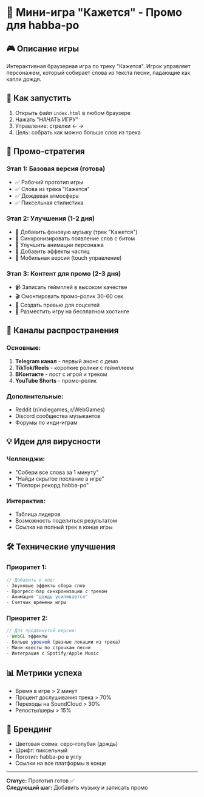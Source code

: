# 🎵 Мини-игра "Кажется" - Промо для habba-po

## 🎮 Описание игры
Интерактивная браузерная игра по треку "Кажется". Игрок управляет персонажем, который собирает слова из текста песни, падающие как капли дождя.

## 🚀 Как запустить
1. Открыть файл `index.html` в любом браузере
2. Нажать "НАЧАТЬ ИГРУ" 
3. Управление: стрелки ← →
4. Цель: собрать как можно больше слов из трека

## 📱 Промо-стратегия

### Этап 1: Базовая версия (готова)
- ✅ Рабочий прототип игры
- ✅ Слова из трека "Кажется"
- ✅ Дождевая атмосфера
- ✅ Пиксельная стилистика

### Этап 2: Улучшения (1-2 дня)
- 🔄 Добавить фоновую музыку (трек "Кажется")
- 🔄 Синхронизировать появление слов с битом
- 🔄 Улучшить анимации персонажа
- 🔄 Добавить эффекты частиц
- 🔄 Мобильная версия (touch управление)

### Этап 3: Контент для промо (2-3 дня)
- 📹 Записать геймплей в высоком качестве
- 🎬 Смонтировать промо-ролик 30-60 сек
- 📱 Создать превью для соцсетей
- 🔗 Разместить игру на бесплатном хостинге

## 🎯 Каналы распространения

### Основные:
1. **Telegram канал** - первый анонс с демо
2. **TikTok/Reels** - короткие ролики с геймплеем
3. **ВКонтакте** - пост с игрой и треком
4. **YouTube Shorts** - промо-ролик

### Дополнительные:
- Reddit (r/indiegames, r/WebGames)
- Discord сообщества музыкантов
- Форумы по инди-играм

## 💡 Идеи для вирусности

### Челленджи:
- "Собери все слова за 1 минуту"
- "Найди скрытое послание в игре"
- "Повтори рекорд habba-po"

### Интерактив:
- Таблица лидеров
- Возможность поделиться результатом
- Ссылка на полный трек в конце игры

## 🛠 Технические улучшения

### Приоритет 1:
```javascript
// Добавить в код:
- Звуковые эффекты сбора слов
- Прогресс-бар синхронизации с треком  
- Анимация "дождь усиливается"
- Счетчик времени игры
```

### Приоритет 2:
```javascript
// Для продвинутой версии:
- WebGL эффекты
- Больше уровней (разные локации из трека)
- Мини-квесты по строчкам песни
- Интеграция с Spotify/Apple Music
```

## 📊 Метрики успеха
- Время в игре > 2 минут
- Процент дослушивания трека > 70%
- Переходы на SoundCloud > 30%
- Репосты/шеры > 15%

## 🎨 Брендинг
- Цветовая схема: серо-голубая (дождь)
- Шрифт: пиксельный
- Логотип: habba-po в углу
- Ссылки на все платформы в конце

---

**Статус:** Прототип готов ✅  
**Следующий шаг:** Добавить музыку и записать промо